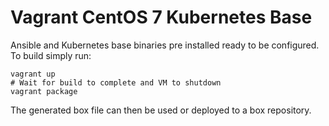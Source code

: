 # Vagrant CentOS 7 Kubernetes Base
Ansible and Kubernetes base binaries pre installed ready to be configured.
To build simply run:
```
vagrant up
# Wait for build to complete and VM to shutdown
vagrant package
```

The generated box file can then be used or deployed to a box repository.
